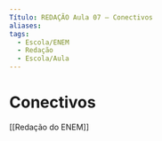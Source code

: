 ```yaml
---
Título: REDAÇÃO Aula 07 — Conectivos
aliases:
tags:
  - Escola/ENEM
  - Redação
  - Escola/Aula
---
```


# Conectivos
[[Redação do ENEM]]

